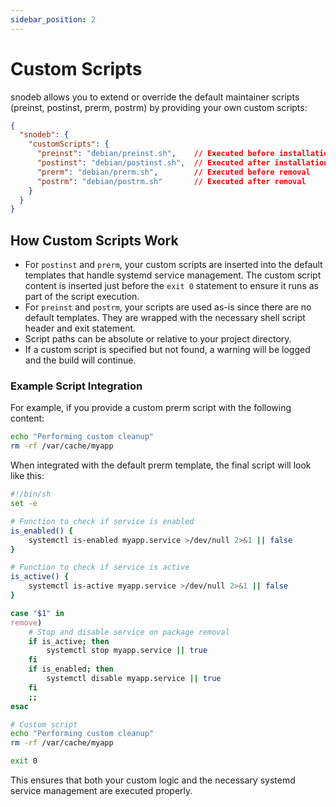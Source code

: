 ```yaml
---
sidebar_position: 2
---
```


# Custom Scripts

snodeb allows you to extend or override the default maintainer scripts (preinst, postinst, prerm, postrm) by providing your own custom scripts:

```json
{
  "snodeb": {
    "customScripts": {
      "preinst": "debian/preinst.sh",    // Executed before installation
      "postinst": "debian/postinst.sh",  // Executed after installation
      "prerm": "debian/prerm.sh",        // Executed before removal
      "postrm": "debian/postrm.sh"       // Executed after removal
    }
  }
}
```

## How Custom Scripts Work

- For `postinst` and `prerm`, your custom scripts are inserted into the default templates that handle systemd service management. The custom script content is inserted just before the `exit 0` statement to ensure it runs as part of the script execution.
- For `preinst` and `postrm`, your scripts are used as-is since there are no default templates. They are wrapped with the necessary shell script header and exit statement.
- Script paths can be absolute or relative to your project directory.
- If a custom script is specified but not found, a warning will be logged and the build will continue.

### Example Script Integration

For example, if you provide a custom prerm script with the following content:

```bash
echo "Performing custom cleanup"
rm -rf /var/cache/myapp
```

When integrated with the default prerm template, the final script will look like this:

```bash
#!/bin/sh
set -e

# Function to check if service is enabled
is_enabled() {
    systemctl is-enabled myapp.service >/dev/null 2>&1 || false
}

# Function to check if service is active
is_active() {
    systemctl is-active myapp.service >/dev/null 2>&1 || false
}

case "$1" in
remove)
    # Stop and disable service on package removal
    if is_active; then
        systemctl stop myapp.service || true
    fi
    if is_enabled; then
        systemctl disable myapp.service || true
    fi
    ;;
esac

# Custom script
echo "Performing custom cleanup"
rm -rf /var/cache/myapp

exit 0
```

This ensures that both your custom logic and the necessary systemd service management are executed properly.
